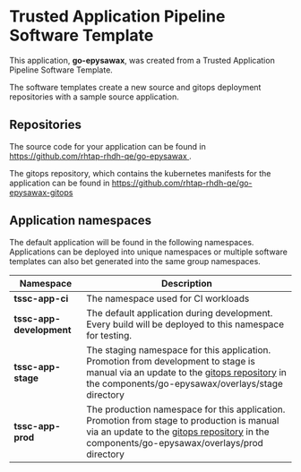 # Trusted Application Pipeline Software Template

This application, **go-epysawax**, was created from a Trusted Application Pipeline Software Template.

The software templates create a new source and gitops deployment repositories with a sample source application. 

## Repositories

The source code for your application can be found in [https://github.com/rhtap-rhdh-qe/go-epysawax ](https://github.com/rhtap-rhdh-qe/go-epysawax ).
 
The gitops repository, which contains the kubernetes manifests for the application can be found in 
[https://github.com/rhtap-rhdh-qe/go-epysawax-gitops ](https://github.com/rhtap-rhdh-qe/go-epysawax-gitops ) 

## Application namespaces 

The default application will be found in the following namespaces. Applications can be deployed into unique namespaces or multiple software templates can also bet generated into the same group namespaces.  

|  Namespace   |  Description   |  
| -------- | -------- |
| **tssc-app-ci** | The namespace used for CI workloads |
| **tssc-app-development** | The default application during development. Every build will be deployed to this namespace for testing. |
| **tssc-app-stage** | The staging namespace for this application. Promotion from development to stage is manual via an update to the [gitops repository](https://github.com/rhtap-rhdh-qe/go-epysawax-gitops ) in the components/go-epysawax/overlays/stage directory |
| **tssc-app-prod** | The production namespace for this application. Promotion from stage to production is manual via an update to the [gitops repository](https://github.com/rhtap-rhdh-qe/go-epysawax-gitops ) in the components/go-epysawax/overlays/prod directory |